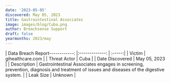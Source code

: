 ```yaml
---
date: '2023-05-05'
discovered: May 05, 2023
title: Gastrointestinal Associates
image: images/blog/Cuba.png
author: Breachsense Support
draft: false
yearmonths: 2023/may
---
```


| Data Breach Report------------:     |:-------------:    | :-----:|
| Victim      | gihealthcare.com      | 
| Threat Actor      | Cuba      | 
| Date Discovered      | May 05, 2023      | 
| Description      | Gastrointestinal Associates engages in screening, prevention, diagnosis and treatment of issues and diseases of the digestive system.      | 
| Leak Size      | Unknown      | 

